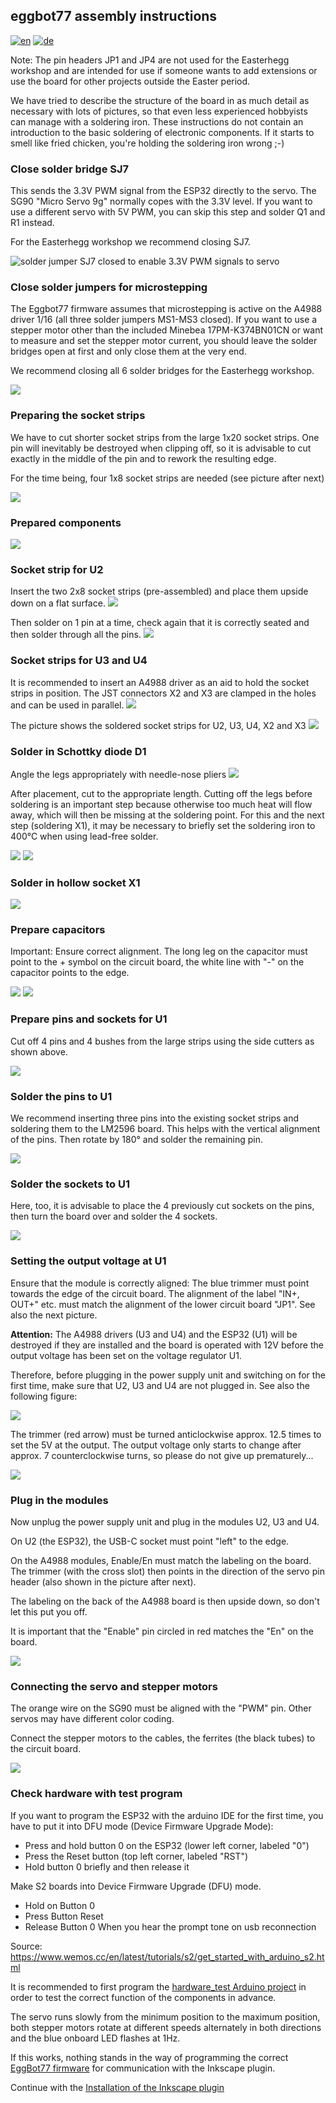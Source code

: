 ## eggbot77 assembly instructions
[![en](https://img.shields.io/badge/lang-en-red.svg)](https://github.com/section77/eggbott77/blob/master/README.en.md)
[![de](https://img.shields.io/badge/lang-de-blue.svg)](https://github.com/section77/eggbott77/blob/master/README.md)

Note: The pin headers JP1 and JP4 are not used for the Easterhegg workshop and are intended for use if someone wants to add extensions or use the board for other projects outside the Easter period.

We have tried to describe the structure of the board in as much detail as necessary with lots of pictures, so that even less experienced hobbyists can manage with a soldering iron. These instructions do not contain an introduction to the basic soldering of electronic components. If it starts to smell like fried chicken, you're holding the soldering iron wrong ;-)

### Close solder bridge SJ7

This sends the 3.3V PWM signal from the ESP32 directly to the servo. The SG90 "Micro Servo 9g" normally copes with the 3.3V level. If you want to use a different servo with 5V PWM, you can skip this step and solder Q1 and R1 instead.

For the Easterhegg workshop we recommend closing SJ7.

![solder jumper SJ7 closed to enable 3.3V PWM signals to servo](01_close_SJ7.jpg)

### Close solder jumpers for microstepping

The Eggbot77 firmware assumes that microstepping is active on the A4988 driver 1/16 (all three solder jumpers MS1-MS3 closed). If you want to use a stepper motor other than the included Minebea 17PM-K374BN01CN or want to measure and set the stepper motor current, you should leave the solder bridges open at first and only close them at the very end.

We recommend closing all 6 solder bridges for the Easterhegg workshop.

![](02_close_MS1_MS2_MS3.jpg)

### Preparing the socket strips

We have to cut shorter socket strips from the large 1x20 socket strips. One pin will inevitably be destroyed when clipping off, so it is advisable to cut exactly in the middle of the pin and to rework the resulting edge.

For the time being, four 1x8 socket strips are needed (see picture after next)

![](03_prepare_socket_strips.jpg)

### Prepared components

![](04_prepared_components.jpg)

### Socket strip for U2

Insert the two 2x8 socket strips (pre-assembled) and place them upside down on a flat surface.
![](05_U2_place_two_column_socket_strips.jpg)

Then solder on 1 pin at a time, check again that it is correctly seated and then solder through all the pins.
![](06_U2_solder_two_column_socket_strips.jpg)

### Socket strips for U3 and U4

It is recommended to insert an A4988 driver as an aid to hold the socket strips in position. The JST connectors X2 and X3 are clamped in the holes and can be used in parallel.
![](07_U3_solder_socket_strips.jpg)

The picture shows the soldered socket strips for U2, U3, U4, X2 and X3
![](08_soldered_socket_rows.jpg)

### Solder in Schottky diode D1

Angle the legs appropriately with needle-nose pliers
![](09_D1_bend_legs_schottky_diode.jpg)

After placement, cut to the appropriate length. Cutting off the legs before soldering is an important step because otherwise too much heat will flow away, which will then be missing at the soldering point. For this and the next step (soldering X1), it may be necessary to briefly set the soldering iron to 400°C when using lead-free solder.

![](10_D1_place_schottky_diode.jpg)
![](11_D1_solder_schottky_diode.jpg)

### Solder in hollow socket X1
![](12_X1_place_and_solder.jpg)

### Prepare capacitors

Important: Ensure correct alignment. The long leg on the capacitor must point to the + symbol on the circuit board, the white line with "-" on the capacitor points to the edge.

![](13_C1_C2_prepare_capacitors.jpg)
![](14_C1_C2_solder_capacitors.jpg)

### Prepare pins and sockets for U1

Cut off 4 pins and 4 bushes from the large strips using the side cutters as shown above.

![](15_U1_prepared_sockets.jpg)

### Solder the pins to U1

We recommend inserting three pins into the existing socket strips and soldering them to the LM2596 board. This helps with the vertical alignment of the pins. Then rotate by 180° and solder the remaining pin.

![](16_U1_solder_pins.jpg)

### Solder the sockets to U1

Here, too, it is advisable to place the 4 previously cut sockets on the pins, then turn the board over and solder the 4 sockets.

![](17_U1_place_sockets.jpg)

### Setting the output voltage at U1

Ensure that the module is correctly aligned: The blue trimmer must point towards the edge of the circuit board. The alignment of the label "IN+, OUT+" etc. must match the alignment of the lower circuit board "JP1". See also the next picture.

**Attention:** The A4988 drivers (U3 and U4) and the ESP32 (U1) will be destroyed if they are installed and the board is operated with 12V before the output voltage has been set on the voltage regulator U1.

Therefore, before plugging in the power supply unit and switching on for the first time, make sure that U2, U3 and U4 are not plugged in. See also the following figure:

![](18_U1_adjust_output_volatge_A.jpg)

The trimmer (red arrow) must be turned anticlockwise approx. 12.5 times to set the 5V at the output. The output voltage only starts to change after approx. 7 counterclockwise turns, so please do not give up prematurely...

![](18_U1_adjust_output_volatge_B.jpg)

### Plug in the modules

Now unplug the power supply unit and plug in the modules U2, U3 and U4.

On U2 (the ESP32), the USB-C socket must point "left" to the edge.

On the A4988 modules, Enable/En must match the labeling on the board. The trimmer (with the cross slot) then points in the direction of the servo pin header (also shown in the picture after next).

The labeling on the back of the A4988 board is then upside down, so don't let this put you off.

It is important that the "Enable" pin circled in red matches the "En" on the board.

![](19_A4988_carrier_variants.jpg)

### Connecting the servo and stepper motors

The orange wire on the SG90 must be aligned with the "PWM" pin. Other servos may have different color coding.

Connect the stepper motors to the cables, the ferrites (the black tubes) to the circuit board.

![](20_hardware_test.jpg)

### Check hardware with test program

If you want to program the ESP32 with the arduino IDE for the first time, you have to put it into DFU mode (Device Firmware Upgrade Mode):
* Press and hold button 0 on the ESP32 (lower left corner, labeled "0")
* Press the Reset button (top left corner, labeled "RST")
* Hold button 0 briefly and then release it

Make S2 boards into Device Firmware Upgrade (DFU) mode.

* Hold on Button 0
* Press Button Reset
* Release Button 0 When you hear the prompt tone on usb reconnection

Source: https://www.wemos.cc/en/latest/tutorials/s2/get_started_with_arduino_s2.html

It is recommended to first program the [hardware_test Arduino project](../../firmware/hardware_test/hardware_test.ino)
in order to test the correct function of the components in advance.

The servo runs slowly from the minimum position to the maximum position, both stepper motors rotate at different speeds alternately in both directions and the blue onboard LED flashes at 1Hz.

If this works, nothing stands in the way of programming the correct [EggBot77 firmware](../../firmware/EggBot77/EggBot77.ino) for communication with the Inkscape plugin.

Continue with the [Installation of the Inkscape plugin](../../inkscape_1.x_extension/README.md)
